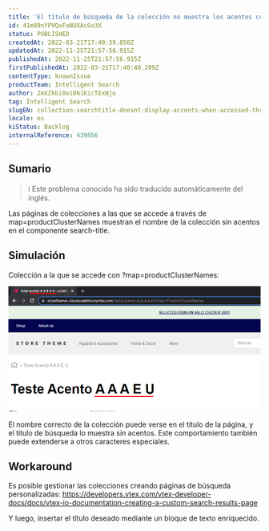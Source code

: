 ```yaml
---
title: 'El título de búsqueda de la colección no muestra los acentos cuando se accede a través de map=productClusterNames'
id: 41m89nYPVQxFaNUXAcGo3X
status: PUBLISHED
createdAt: 2022-03-21T17:40:39.850Z
updatedAt: 2022-11-25T21:57:56.915Z
publishedAt: 2022-11-25T21:57:56.915Z
firstPublishedAt: 2022-03-21T17:40:40.209Z
contentType: knownIssue
productTeam: Intelligent Search
author: 2mXZkbi0oi061KicTExNjo
tag: Intelligent Search
slugEN: collection-searchtitle-doesnt-display-accents-when-accessed-through-mapproductclusternames
locale: es
kiStatus: Backlog
internalReference: 439856
---
```


## Sumario

>ℹ️ Este problema conocido ha sido traducido automáticamente del inglés.


Las páginas de colecciones a las que se accede a través de map=productClusterNames muestran el nombre de la colección sin acentos en el componente search-title.



## Simulación


Colección a la que se accede con ?map=productClusterNames:

 ![](https://raw.githubusercontent.com/vtexdocs/known-issues/refs/heads/main/docs/es/known-issues/Intelligent%20Search/el-titulo-de-busqueda-de-la-coleccion-no-muestra-los-acentos-cuando-se-accede-a-traves-de-mapproductclusternames_1.png)

El nombre correcto de la colección puede verse en el título de la página, y el título de búsqueda lo muestra sin acentos. Este comportamiento también puede extenderse a otros caracteres especiales.



## Workaround


Es posible gestionar las colecciones creando páginas de búsqueda personalizadas:
https://developers.vtex.com/vtex-developer-docs/docs/vtex-io-documentation-creating-a-custom-search-results-page

Y luego, insertar el título deseado mediante un bloque de texto enriquecido.

